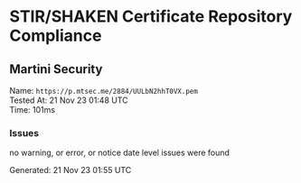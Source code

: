 # STIR/SHAKEN Certificate Repository Compliance

## Martini Security

Name: `https://p.mtsec.me/2884/UULbN2hhT0VX.pem`\
Tested At: 21 Nov 23 01:48 UTC\
Time: 101ms

### Issues

no warning, or error, or notice date level issues were found

Generated: 21 Nov 23 01:55 UTC
